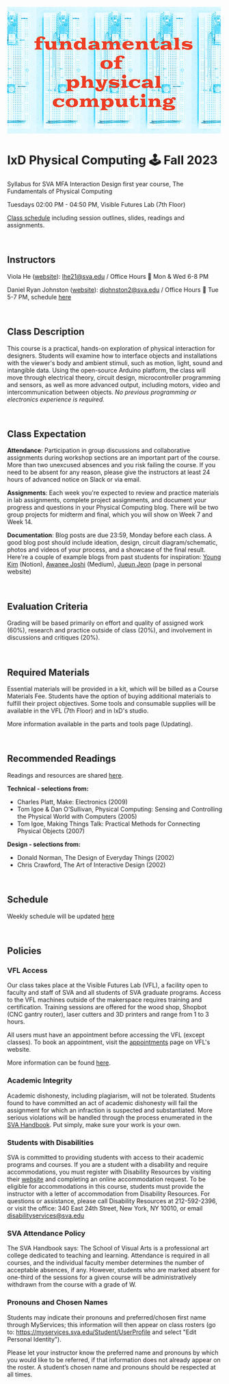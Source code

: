 ![physcomp.png](assets/physcomp-m.png)

# IxD Physical Computing 🕹 Fall 2023

Syllabus for SVA MFA Interaction Design first year course, The Fundamentals of Physical Computing

Tuesdays 02:00 PM - 04:50 PM, Visible Futures Lab (7th Floor)

[Class schedule](schedule.html) including session outlines, slides, readings and assignments.

<br>

## Instructors

Viola He ([website](https://violand.xyz)): [lhe21@sva.edu](mailto:lhe21@sva.edu) / Office Hours 💼 Mon & Wed 6-8 PM

Daniel Ryan Johnston ([website](https://danielryanjohnston.com/fb90db9579e544a29c17db47927a1ed8)): [djohnston2@sva.edu](mailto:djohnston2@sva.edu) / Office Hours 💼 Tue 5-7 PM, schedule [here](https://calendar.app.google/42C4A8LnMEVW6shV7)

<br>

## Class Description

This course is a practical, hands-on exploration of physical interaction for designers. Students will examine how to interface objects and installations with the viewer's body and ambient stimuli, such as motion, light, sound and intangible data. Using the open-source Arduino platform, the class will move through electrical theory, circuit design, microcontroller programming and sensors, as well as more advanced output, including motors, video and intercommunication between objects. _No previous programming or electronics experience is required._

<br>

## Class Expectation

**Attendance**: Participation in group discussions and collaborative assignments during workshop sections are an important part of the course. More than two unexcused absences and you risk failing the course. If you need to be absent for any reason, please give the instructors at least 24 hours of advanced notice on Slack or via email.

**Assignments**: Each week you're expected to review and practice materials in lab assignments, complete project assignments, and document your progress and questions in your Physical Computing blog. There will be two group projects for midterm and final, which you will show on Week 7 and Week 14.

**Documentation**: Blog posts are due 23:59, Monday before each class. A good blog post should include ideation, design, circuit diagram/schematic, photos and videos of your process, and a showcase of the final result. Here're a couple of example blogs from past students for inspiration: [Young Kim](https://tremendous-angora-935.notion.site/Young-s-Blog-17ab8f05f52b422b8f774fd8405fdcc8) (Notion), [Awanee Joshi](https://medium.com/@awaneemjoshi/list/awanees-physical-computing-blog-posts-5a2cc296e9f8) (Medium), [Jueun Jeon](https://www.jueunjeon.design/sva-blog/fall-2022/phys-comp.html) (page in personal website)

<br>

## Evaluation Criteria

Grading will be based primarily on effort and quality of assigned work (60%), research and practice outside of class (20%), and involvement in discussions and critiques (20%).

<br>

## Required Materials

Essential materials will be provided in a kit, which will be billed as a Course Materials Fee. Students have the option of buying additional materials to fulfill their project objectives. Some tools and consumable supplies will be available in the VFL (7th Floor) and in IxD's studio.

More information available in the parts and tools page (Updating).

<br>

## Recommended Readings

Readings and resources are shared [here](https://www.are.na/viola-he/ixd-physical-computing).

**Technical - selections from:**

- Charles Platt, Make: Electronics (2009)
- Tom Igoe & Dan O’Sullivan, Physical Computing: Sensing and Controlling the Physical World with Computers (2005)
- Tom Igoe, Making Things Talk: Practical Methods for Connecting Physical Objects (2007)

**Design - selections from:**

- Donald Norman, The Design of Everyday Things (2002)
- Chris Crawford, The Art of Interactive Design (2002)

<br>

## Schedule

Weekly schedule will be updated [here](schedule.html)

<br>

## Policies

### VFL Access

Our class takes place at the Visible Futures Lab (VFL), a facility open to faculty and staff of SVA and all students of SVA graduate programs. Access to the VFL machines outside of the makerspace requires training and certification. Training sessions are offered for the wood shop, Shopbot (CNC gantry router), laser cutters and 3D printers and range from 1 to 3 hours.

All users must have an appointment before accessing the VFL (except classes). To book an appointment, visit the [appointments](https://www.vfl.sva.edu/appointments) page on VFL's website.

More information can be found [here](https://www.vfl.sva.edu/).

### Academic Integrity

Academic dishonesty, including plagiarism, will not be tolerated. Students found to have committed an act of academic dishonesty will fail the assignment for which an infraction is suspected and substantiated. More serious violations will be handled through the process enumerated in the [SVA Handbook](https://sva.edu/students/life-at-sva/sva-handbook). Put simply, make sure your work is your own.

### Students with Disabilities

SVA is committed to providing students with access to their academic programs and courses. If you are a student with a disability and require accommodations, you must register with Disability Resources by visiting their [website](https://sva.edu/disabilityresources) and completing an online accommodation request. To be eligible for accommodations in this course, students must provide the instructor with a letter of accommodation from Disability Resources. For questions or assistance, please call Disability Resources at 212-592-2396, or visit the office: 340 East 24th Street, New York, NY 10010, or email [disabilityservices@sva.edu](mailto:disabilityservices@sva.edu)

### SVA Attendance Policy

The SVA Handbook says: The School of Visual Arts is a professional art college dedicated to teaching and learning. Attendance is required in all courses, and the individual faculty member determines the number of acceptable absences, if any. However, students who are marked absent for one-third of the sessions for a given course will be administratively withdrawn from the course with a grade of W.

### Pronouns and Chosen Names

Students may indicate their pronouns and preferred/chosen first name through MyServices; this information will then appear on class rosters (go to: https://myservices.sva.edu/Student/UserProfile and select "Edit Personal Identity").

Please let your instructor know the preferred name and pronouns by which you would like to be referred, if that information does not already appear on the roster. A student’s chosen name and pronouns should be respected at all times.
